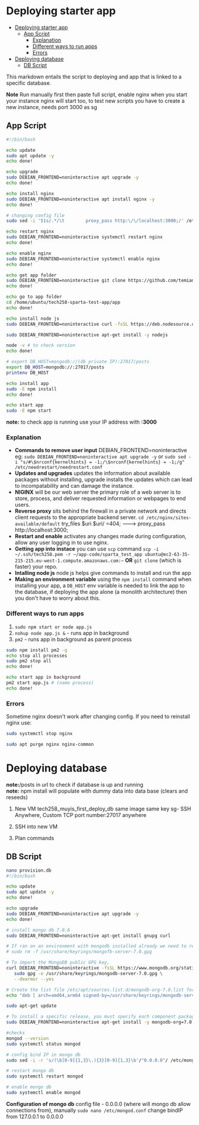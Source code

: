 # Deploying starter app
- [Deploying starter app](#deploying-starter-app)
  - [App Script](#app-script)
    - [Explanation](#explanation)
    - [Different ways to run apps](#different-ways-to-run-apps)
    - [Errors](#errors)
- [Deploying database](#deploying-database)
  - [DB Script](#db-script)

This markdown entails the script to deploying and app that is linked to a specific database.

**Note**
Run manually first then paste full script, 
enable nginx when you start your instance nginx will start too, to test new scripts you have to create a new instance, needs port 3000 as sg

## App Script
```bash  
#!/bin/bash

echo update
sudo apt update -y
echo done!

echo upgrade
sudo DEBIAN_FRONTEND=noninteractive apt upgrade -y
echo done!

echo install nginx
sudo DEBIAN_FRONTEND=noninteractive apt install nginx -y
echo done!

# changing config file
sudo sed -i '51s/.*/\t        proxy_pass http:\/\/localhost:3000;/' /etc/nginx/sites-available/default

echo restart nginx
sudo DEBIAN_FRONTEND=noninteractive systemctl restart nginx
echo done!

echo enable nginx
sudo DEBIAN_FRONTEND=noninteractive systemctl enable nginx
echo done!

echo get app folder
sudo DEBIAN_FRONTEND=noninteractive git clone https://github.com/temianibaba/tech258-sparta-test-app.git
echo done!

echo go to app folder
cd /home/ubuntu/tech258-sparta-test-app/app
echo done!

echo install node js
sudo DEBIAN_FRONTEND=noninteractive curl -fsSL https://deb.nodesource.com/setup_20.x | sudo DEBIAN_FRONTEND=noninteractive -E bash - &&\

sudo DEBIAN_FRONTEND=noninteractive apt-get install -y nodejs

node -v # to check version
echo done!

# export DB_HOST=mongodb://(db private IP):27017/posts
export DB_HOST=mongodb://:27017/posts
printenv DB_HOST

echo install app
sudo -E npm install
echo done!

echo start app
sudo -E npm start
```

**note:** to check app is running use your IP address with **:3000**
### Explanation
- **Commands to remove user input** DEBIAN_FRONTEND=noninteractive eg: `sudo DEBIAN_FRONTEND=noninteractive apt upgrade -y` or `sudo sed -i "s/#\$nrconf{kernelhints} = -1;/\$nrconf{kernelhints} = -1;/g" /etc/needrestart/needrestart.conf`
- **Updates and upgrades** updates the information about available packages without installing, upgrade installs the updates which can lead to incompatability and can damage the instance.
- **NIGINX** will be our web server the primary role of a web server is to store, process, and deliver requested information or webpages to end users.
- **Reverse proxy** sits behind the firewall in a private network and directs client requests to the appropriate backend server. `cd /etc/nginx/sites-available/default` try_files $uri $uri/ =404; ---> proxy_pass http://localhost:3000;
- **Restart and enable**  activates any changes made during configuration, allow any user logging in to use nginx.
- **Getting app into instace** you can use `scp` command ``scp -i ~/.ssh/tech258.pem -r ~/app-code/sparta_test_app ubuntu@ec2-63-35-215-215.eu-west-1.compute.amazonaws.com:~`` **OR** `git clone` (which is faster) your repo. 
- **Intalling node js** node js helps give commands to install and run the app
- **Making an environment variable** using the `npm install` command when installing your app, a `DB_HOST` env variable is needed to link the app to the database, if deploying the app alone (a monolith architecture) then you don't have to worry about this. 

### Different ways to run apps 
1. ``sudo npm start or node app.js``
2. ``nohup node app.js &`` - runs app in background
3. ``pm2`` - runs app in background as parent process
```bash
sudo npm install pm2 -g
echo stop all processes
sudo pm2 stop all
echo done!

echo start app in background
pm2 start app.js # (name process)
echo done!
```

### Errors
Sometime nginx doesn't work after changing config. If you need to reinstall nginx use:
```bash
sudo systemctl stop nginx

sudo apt purge nginx nginx-common
```

# Deploying database

**note:**/posts in url to check if database is up and running<br>
**note:** npm install will populate with dummy data into data base (clears and reseeds)

1. New VM
tech258_muyis_first_deploy_db
same image
same key
sg- SSH Anywhere, Custom TCP port number:27017 anywhere

2. SSH into new VM

3. Plan commands 
## DB Script
```bash
nano provision.db
#!/bin/bash

echo update
sudo apt update -y
echo done!

echo upgrade
sudo DEBIAN_FRONTEND=noninteractive apt upgrade -y
echo done!

# install mongo db 7.0.6
sudo DEBIAN_FRONTEND=noninteractive apt-get install gnupg curl

# If ran on an environment with mongodb installed already we need to remove it first
# sudo rm -f /usr/share/keyrings/mongofb-server-7.0.gpg

# To import the MongoDB public GPG key,
curl DEBIAN_FRONTEND=noninteractive -fsSL https://www.mongodb.org/static/pgp/server-7.0.asc | \
   sudo gpg -o /usr/share/keyrings/mongodb-server-7.0.gpg \
   --dearmor --yes

# Create the list file /etc/apt/sources.list.d/mongodb-org-7.0.list for your version of Ubuntu.
echo "deb [ arch=amd64,arm64 signed-by=/usr/share/keyrings/mongodb-server-7.0.gpg ] https://repo.mongodb.org/apt/ubuntu jammy/mongodb-org/7.0 multiverse" | sudo tee /etc/apt/sources.list.d/mongodb-org-7.0.list

sudo apt-get update

# To install a specific release, you must specify each component package individually along with the version number, as in the following example mongosh has to be 2.2.4
sudo DEBIAN_FRONTEND=noninteractive apt-get install -y mongodb-org=7.0.6 mongodb-org-database=7.0.6 mongodb-org-server=7.0.6 mongodb-mongosh=2.2.4 mongodb-org-mongos=7.0.6 mongodb-org-tools=7.0.6

#checks
mongod --version
sudo systemctl status mongod

# config bind IP in mongo db 
sudo sed -i -r 's/(\b[0-9]{1,3}\.){3}[0-9]{1,3}\b'/"0.0.0.0"/ /etc/mongod.conf

# restart mongo db 
sudo systemctl restart mongod

# enable mongo db
sudo systemctl enable mongod
```

**Configuration of mongo db** config file - 0.0.0.0 (where will mongo db allow connections from), manually ``sudo nano /etc/mongod.conf``  change bindIP from 127.0.0.1 to 0.0.0.0